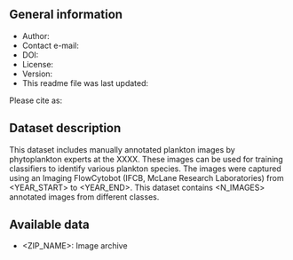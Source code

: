 ## General information

- Author: 
- Contact e-mail: <E-MAIL>
- DOI: 
- License: 
- Version: <VERSION>
- This readme file was last updated: <DATE>

Please cite as: <YEAR>

## Dataset description

This dataset includes manually annotated plankton images by phytoplankton experts at the XXXX. These images can be used for training classifiers to identify various plankton species. The images were captured using an Imaging FlowCytobot (IFCB, McLane Research Laboratories) from <YEAR_START> to <YEAR_END>. This dataset contains <N_IMAGES> annotated images from <CLASSES> different classes.

## Available data

- <ZIP_NAME>: Image archive
